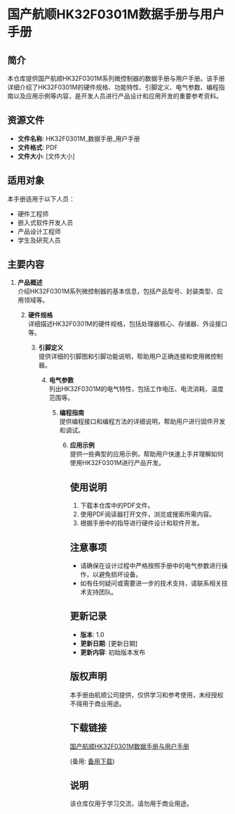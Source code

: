 # 国产航顺HK32F0301M数据手册与用户手册

## 简介

本仓库提供国产航顺HK32F0301M系列微控制器的数据手册与用户手册。该手册详细介绍了HK32F0301M的硬件规格、功能特性、引脚定义、电气参数、编程指南以及应用示例等内容，是开发人员进行产品设计和应用开发的重要参考资料。

## 资源文件

- **文件名称**: HK32F0301M_数据手册_用户手册
- **文件格式**: PDF
- **文件大小**: [文件大小]

## 适用对象

本手册适用于以下人员：

- 硬件工程师
- 嵌入式软件开发人员
- 产品设计工程师
- 学生及研究人员

## 主要内容

1. **产品概述**  
   介绍HK32F0301M系列微控制器的基本信息，包括产品型号、封装类型、应用领域等。

   2. **硬件规格**  
      详细描述HK32F0301M的硬件规格，包括处理器核心、存储器、外设接口等。

      3. **引脚定义**  
         提供详细的引脚图和引脚功能说明，帮助用户正确连接和使用微控制器。

         4. **电气参数**  
            列出HK32F0301M的电气特性，包括工作电压、电流消耗、温度范围等。

            5. **编程指南**  
               提供编程接口和编程方法的详细说明，帮助用户进行固件开发和调试。

               6. **应用示例**  
                  提供一些典型的应用示例，帮助用户快速上手并理解如何使用HK32F0301M进行产品开发。

                  ## 使用说明

                  1. 下载本仓库中的PDF文件。
                  2. 使用PDF阅读器打开文件，浏览或搜索所需内容。
                  3. 根据手册中的指导进行硬件设计和软件开发。

                  ## 注意事项

                  - 请确保在设计过程中严格按照手册中的电气参数进行操作，以避免损坏设备。
                  - 如有任何疑问或需要进一步的技术支持，请联系相关技术支持团队。

                  ## 更新记录

                  - **版本**: 1.0
                  - **更新日期**: [更新日期]
                  - **更新内容**: 初始版本发布

                  ## 版权声明

                  本手册由航顺公司提供，仅供学习和参考使用，未经授权不得用于商业用途。

                  ## 下载链接
                  [国产航顺HK32F0301M数据手册与用户手册](https://pan.quark.cn/s/9e14398dea92) 

                  (备用: [备用下载](https://pan.baidu.com/s/1GbiUOE8FJ2kWwOYoG3a5IQ?pwd=1234))

                  ## 说明

                  该仓库仅用于学习交流，请勿用于商业用途。
